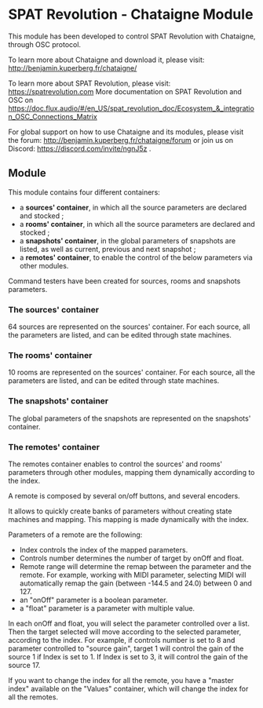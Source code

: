 # SPAT Revolution - Chataigne Module

This module has been developed to control SPAT Revolution with Chataigne, through OSC protocol.

To learn more about Chataigne and download it, please visit: http://benjamin.kuperberg.fr/chataigne/

To learn more about SPAT Revolution, please visit: https://spatrevolution.com
More documentation on SPAT Revolution and OSC on https://doc.flux.audio/#/en_US/spat_revolution_doc/Ecosystem_&_integration_OSC_Connections_Matrix

For global support on how to use Chataigne and its modules, please visit the forum:
http://benjamin.kuperberg.fr/chataigne/forum or join us on Discord: https://discord.com/invite/ngnJ5z .


## Module

This module contains four different containers:
- a **sources' container**, in which all the source parameters are declared and stocked ;
- a **rooms' container**, in which all the source parameters are declared and stocked ;
- a **snapshots' container**, in the global parameters of snapshots are listed, as well as current, previous and next snapshot ;
- a **remotes' container**, to enable the control of the below parameters via other modules.

Command testers have been created for sources, rooms and snapshots parameters.

### The sources' container

64 sources are represented on the sources' container. For each source, all the parameters are listed, and can be edited through state machines.

### The rooms' container

10 rooms are represented on the sources' container. For each source, all the parameters are listed, and can be edited through state machines.

### The snapshots' container

The global parameters of the snapshots are represented on the snapshots' container. 

### The remotes' container

The remotes container enables to control the sources' and rooms' parameters through other modules, mapping them dynamically according to the index.

A remote is composed by several on/off buttons, and several encoders.

It allows to quickly create banks of parameters without creating state machines and mapping. This mapping is made dynamically with the index.

Parameters of a remote are the following:
- Index controls the index of the mapped parameters.
- Controls number determines the number of target by onOff and float.
- Remote range will determine the remap between the parameter and the remote. For example, working with MIDI parameter, selecting MIDI will automatically remap the gain (between -144.5 and 24.0) between 0 and 127.
- an "onOff" parameter is a boolean parameter.
- a "float" parameter is a parameter with multiple value.

In each onOff and float, you will select the parameter controlled over a list. Then the target selected will move according to the selected parameter, according to the index. For example, if controls number is set to 8 and parameter controlled to "source gain", target 1 will control the gain of the source 1 if Index is set to 1. If Index is set to 3, it will control the gain of the source 17. 

If you want to change the index for all the remote, you have a "master index" available on the "Values" container, which will change the index for all the remotes.